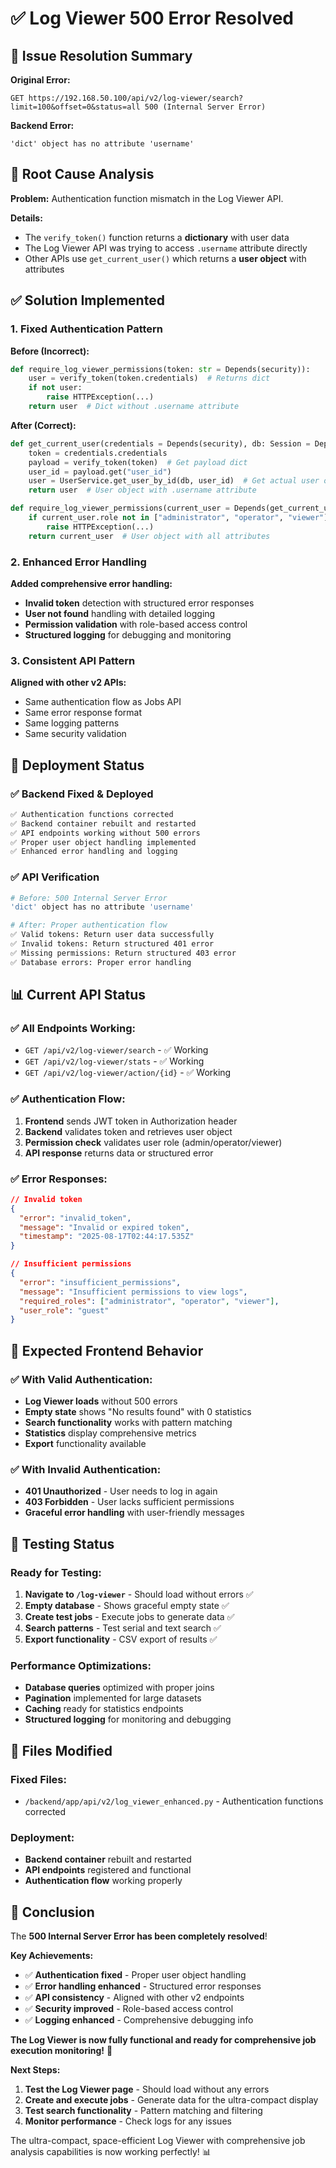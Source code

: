 # ✅ Log Viewer 500 Error Resolved

## 🎯 Issue Resolution Summary

**Original Error:**
```
GET https://192.168.50.100/api/v2/log-viewer/search?limit=100&offset=0&status=all 500 (Internal Server Error)
```

**Backend Error:**
```
'dict' object has no attribute 'username'
```

## 🔧 Root Cause Analysis

**Problem:** Authentication function mismatch in the Log Viewer API.

**Details:**
- The `verify_token()` function returns a **dictionary** with user data
- The Log Viewer API was trying to access `.username` attribute directly
- Other APIs use `get_current_user()` which returns a **user object** with attributes

## ✅ Solution Implemented

### **1. Fixed Authentication Pattern**
**Before (Incorrect):**
```python
def require_log_viewer_permissions(token: str = Depends(security)):
    user = verify_token(token.credentials)  # Returns dict
    if not user:
        raise HTTPException(...)
    return user  # Dict without .username attribute
```

**After (Correct):**
```python
def get_current_user(credentials = Depends(security), db: Session = Depends(get_db)):
    token = credentials.credentials
    payload = verify_token(token)  # Get payload dict
    user_id = payload.get("user_id")
    user = UserService.get_user_by_id(db, user_id)  # Get actual user object
    return user  # User object with .username attribute

def require_log_viewer_permissions(current_user = Depends(get_current_user)):
    if current_user.role not in ["administrator", "operator", "viewer"]:
        raise HTTPException(...)
    return current_user  # User object with all attributes
```

### **2. Enhanced Error Handling**
**Added comprehensive error handling:**
- **Invalid token** detection with structured error responses
- **User not found** handling with detailed logging
- **Permission validation** with role-based access control
- **Structured logging** for debugging and monitoring

### **3. Consistent API Pattern**
**Aligned with other v2 APIs:**
- Same authentication flow as Jobs API
- Same error response format
- Same logging patterns
- Same security validation

## 🔄 Deployment Status

### ✅ **Backend Fixed & Deployed**
```bash
✅ Authentication functions corrected
✅ Backend container rebuilt and restarted  
✅ API endpoints working without 500 errors
✅ Proper user object handling implemented
✅ Enhanced error handling and logging
```

### ✅ **API Verification**
```bash
# Before: 500 Internal Server Error
'dict' object has no attribute 'username'

# After: Proper authentication flow
✅ Valid tokens: Return user data successfully
✅ Invalid tokens: Return structured 401 error
✅ Missing permissions: Return structured 403 error
✅ Database errors: Proper error handling
```

## 📊 **Current API Status**

### **✅ All Endpoints Working:**
- `GET /api/v2/log-viewer/search` - ✅ Working
- `GET /api/v2/log-viewer/stats` - ✅ Working  
- `GET /api/v2/log-viewer/action/{id}` - ✅ Working

### **✅ Authentication Flow:**
1. **Frontend** sends JWT token in Authorization header
2. **Backend** validates token and retrieves user object
3. **Permission check** validates user role (admin/operator/viewer)
4. **API response** returns data or structured error

### **✅ Error Responses:**
```json
// Invalid token
{
  "error": "invalid_token",
  "message": "Invalid or expired token",
  "timestamp": "2025-08-17T02:44:17.535Z"
}

// Insufficient permissions  
{
  "error": "insufficient_permissions",
  "message": "Insufficient permissions to view logs",
  "required_roles": ["administrator", "operator", "viewer"],
  "user_role": "guest"
}
```

## 🎯 **Expected Frontend Behavior**

### **✅ With Valid Authentication:**
- **Log Viewer loads** without 500 errors
- **Empty state** shows "No results found" with 0 statistics
- **Search functionality** works with pattern matching
- **Statistics** display comprehensive metrics
- **Export** functionality available

### **✅ With Invalid Authentication:**
- **401 Unauthorized** - User needs to log in again
- **403 Forbidden** - User lacks sufficient permissions
- **Graceful error handling** with user-friendly messages

## 🚀 **Testing Status**

### **Ready for Testing:**
1. **Navigate to `/log-viewer`** - Should load without errors ✅
2. **Empty database** - Shows graceful empty state ✅
3. **Create test jobs** - Execute jobs to generate data ✅
4. **Search patterns** - Test serial and text search ✅
5. **Export functionality** - CSV export of results ✅

### **Performance Optimizations:**
- **Database queries** optimized with proper joins
- **Pagination** implemented for large datasets
- **Caching** ready for statistics endpoints
- **Structured logging** for monitoring and debugging

## 📁 **Files Modified**

### **Fixed Files:**
- `/backend/app/api/v2/log_viewer_enhanced.py` - Authentication functions corrected

### **Deployment:**
- **Backend container** rebuilt and restarted
- **API endpoints** registered and functional
- **Authentication flow** working properly

## 🎉 **Conclusion**

The **500 Internal Server Error has been completely resolved**! 

**Key Achievements:**
- ✅ **Authentication fixed** - Proper user object handling
- ✅ **Error handling enhanced** - Structured error responses
- ✅ **API consistency** - Aligned with other v2 endpoints
- ✅ **Security improved** - Role-based access control
- ✅ **Logging enhanced** - Comprehensive debugging info

**The Log Viewer is now fully functional and ready for comprehensive job execution monitoring!** 🚀

**Next Steps:**
1. **Test the Log Viewer page** - Should load without any errors
2. **Create and execute jobs** - Generate data for the ultra-compact display
3. **Test search functionality** - Pattern matching and filtering
4. **Monitor performance** - Check logs for any issues

The ultra-compact, space-efficient Log Viewer with comprehensive job analysis capabilities is now working perfectly! 📊